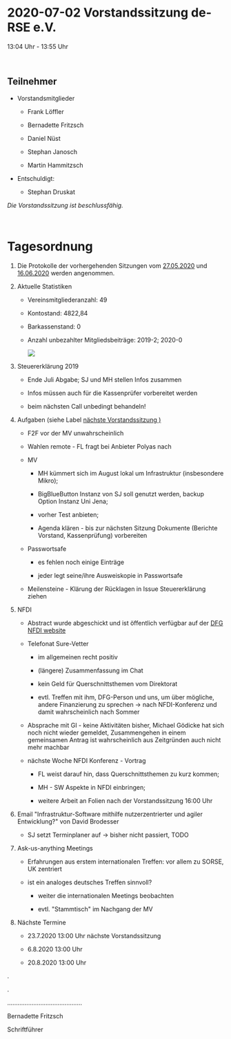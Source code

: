 2020-07-02 Vorstandssitzung de-RSE e.V.
=======================================

13:04 Uhr - 13:55 Uhr

 

Teilnehmer
----------

-   Vorstandsmitglieder

    -   Frank Löffler

    -   Bernadette Fritzsch

    -   Daniel Nüst

    -   Stephan Janosch

    -   Martin Hammitzsch

-   Entschuldigt:

    -   Stephan Druskat

*Die Vorstandssitzung ist beschlussfähig.*

 

Tagesordnung
============

1.  Die Protokolle der vorhergehenden Sitzungen vom
    [27.05.2020](https://github.com/DE-RSE/protokolle/pull/8) und
    [16.06.2020](https://github.com/DE-RSE/protokolle/blob/master/Vorstandssitzungen/Protokoll-Vorstand-deRSE-2020-06-16.md)
    werden angenommen.

2.  Aktuelle Statistiken

    -   Vereinsmitgliederanzahl: 49

    -   Kontostand: 4822,84

    -   Barkassenstand: 0

    -   Anzahl unbezahlter Mitgliedsbeiträge: 2019-2; 2020-0

        ![](https://pad.gwdg.de/uploads/upload_867a511cacd07121b1bae34550c3f5e2.png)

3.  Steuererklärung 2019

    -   Ende Juli Abgabe; SJ und MH stellen Infos zusammen

    -   Infos müssen auch für die Kassenprüfer vorbereitet werden

    -   beim nächsten Call unbedingt behandeln!

4.  Aufgaben (siehe Label [nächste Vorstandssitzung
    )](https://github.com/DE-RSE/vorstand/labels/n%C3%A4chste%20Vorstandssitzung)

    -   F2F vor der MV unwahrscheinlich

    -   Wahlen remote - FL fragt bei Anbieter Polyas nach

    -   MV

        -   MH kümmert sich im August lokal um Infrastruktur (insbesondere
            Mikro);

        -   BigBlueButton Instanz von SJ soll genutzt werden, backup Option
            Instanz Uni Jena;

        -   vorher Test anbieten;

        -   Agenda klären - bis zur nächsten Sitzung Dokumente (Berichte
            Vorstand, Kassenprüfung) vorbereiten

    -   Passwortsafe

        -   es fehlen noch einige Einträge

        -   jeder legt seine/ihre Ausweiskopie in Passwortsafe

    -   Meilensteine - Klärung der Rücklagen in Issue Steuererklärung ziehen

5.  NFDI

    -   Abstract wurde abgeschickt und ist öffentlich verfügbar auf der [DFG
        NFDI
        website](https://www.dfg.de/download/pdf/foerderung/programme/nfdi/nfdi_konferenz_2020/nfdi4rse_abstract.pdf)

    -   Telefonat Sure-Vetter

        -   im allgemeinen recht positiv

        -   (längere) Zusammenfassung im Chat

        -   kein Geld für Querschnittsthemen vom Direktorat

        -   evtl. Treffen mit ihm, DFG-Person und uns, um über mögliche, andere
            Finanzierung zu sprechen → nach NFDI-Konferenz und damit
            wahrscheinlich nach Sommer

    -   Absprache mit GI - keine Aktivitäten bisher, Michael Gödicke hat sich
        noch nicht wieder gemeldet, Zusammengehen in einem gemeinsamen Antrag
        ist wahrscheinlich aus Zeitgründen auch nicht mehr machbar

    -   nächste Woche NFDI Konferenz - Vortrag

        -   FL weist darauf hin, dass Querschnittsthemen zu kurz kommen;

        -   MH - SW Aspekte in NFDI einbringen;

        -   weitere Arbeit an Folien nach der Vorstandssitzung 16:00 Uhr

6.  Email "Infrastruktur-Software mithilfe nutzerzentrierter und agiler
    Entwicklung?" von David Brodesser

    -   SJ setzt Terminplaner auf → bisher nicht passiert, TODO

7.  Ask-us-anything Meetings

    -   Erfahrungen aus erstem internationalen Treffen: vor allem zu SORSE, UK
        zentriert

    -   ist ein analoges deutsches Treffen sinnvoll?

        -   weiter die internationalen Meetings beobachten

        -   evtl. "Stammtisch" im Nachgang der MV

8.  Nächste Termine

    -   23.7.2020 13:00 Uhr nächste Vorstandssitzung

    -   6.8.2020 13:00 Uhr

    -   20.8.2020 13:00 Uhr

.

.

...........................................

Bernadette Fritzsch

Schriftführer
